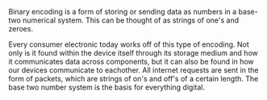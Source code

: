 Binary encoding is a form of storing or sending data as numbers in a base-two numerical system. This can be thought of as strings of one's and zeroes. 

Every consumer electronic today works off of this type of encoding. Not only is it found within the device itself through its storage medium and how it communicates data across components, but it can also be found in how our devices communicate to eachother. All internet requests are sent in the form of packets, which are strings of on's and off's of a certain length. The base two number system is the basis for everything digital.